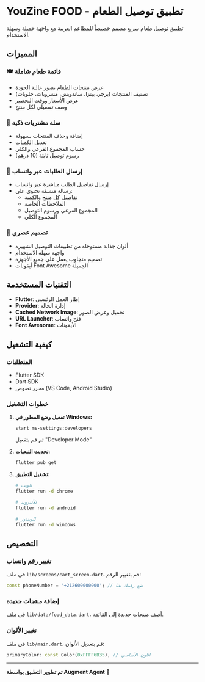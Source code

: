 # YouZine FOOD - تطبيق توصيل الطعام

تطبيق توصيل طعام سريع مصمم خصيصاً للمطاعم العربية مع واجهة جميلة وسهلة الاستخدام.

## المميزات

### 🍽️ قائمة طعام شاملة
- عرض منتجات الطعام بصور عالية الجودة
- تصنيف المنتجات (برجر، بيتزا، ساندويش، مشروبات، حلويات)
- عرض الأسعار ووقت التحضير
- وصف تفصيلي لكل منتج

### 🛒 سلة مشتريات ذكية
- إضافة وحذف المنتجات بسهولة
- تعديل الكميات
- حساب المجموع الفرعي والكلي
- رسوم توصيل ثابتة (10 درهم)

### 📱 إرسال الطلبات عبر واتساب
- إرسال تفاصيل الطلب مباشرة عبر واتساب
- رسالة منسقة تحتوي على:
  - تفاصيل كل منتج والكمية
  - الملاحظات الخاصة
  - المجموع الفرعي ورسوم التوصيل
  - المجموع الكلي

### 🎨 تصميم عصري
- ألوان جذابة مستوحاة من تطبيقات التوصيل الشهيرة
- واجهة سهلة الاستخدام
- تصميم متجاوب يعمل على جميع الأجهزة
- أيقونات Font Awesome الجميلة

## التقنيات المستخدمة

- **Flutter**: إطار العمل الرئيسي
- **Provider**: إدارة الحالة
- **Cached Network Image**: تحميل وعرض الصور
- **URL Launcher**: فتح واتساب
- **Font Awesome**: الأيقونات

## كيفية التشغيل

### المتطلبات
- Flutter SDK
- Dart SDK
- محرر نصوص (VS Code, Android Studio)

### خطوات التشغيل

1. **تفعيل وضع المطور في Windows:**
   ```
   start ms-settings:developers
   ```
   ثم قم بتفعيل "Developer Mode"

2. **تحديث التبعيات:**
   ```bash
   flutter pub get
   ```

3. **تشغيل التطبيق:**
   ```bash
   # للويب
   flutter run -d chrome

   # للأندرويد
   flutter run -d android

   # للويندوز
   flutter run -d windows
   ```

## التخصيص

### تغيير رقم واتساب
في ملف `lib/screens/cart_screen.dart`، قم بتغيير الرقم:
```dart
const phoneNumber = '+212600000000'; // ضع رقمك هنا
```

### إضافة منتجات جديدة
في ملف `lib/data/food_data.dart`، أضف منتجات جديدة إلى القائمة.

### تغيير الألوان
في ملف `lib/main.dart`، قم بتعديل الألوان:
```dart
primaryColor: const Color(0xFFFF6B35), // اللون الأساسي
```

---

**تم تطوير التطبيق بواسطة Augment Agent** 🚀
